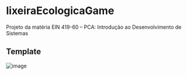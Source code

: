 # lixeiraEcologicaGame
Projeto da matéria EIN 419-60 – PCA: Introdução ao Desenvolvimento de Sistemas

## Template
![image](https://user-images.githubusercontent.com/49787374/124399125-df810080-dcef-11eb-92a9-65df9929607d.png)
